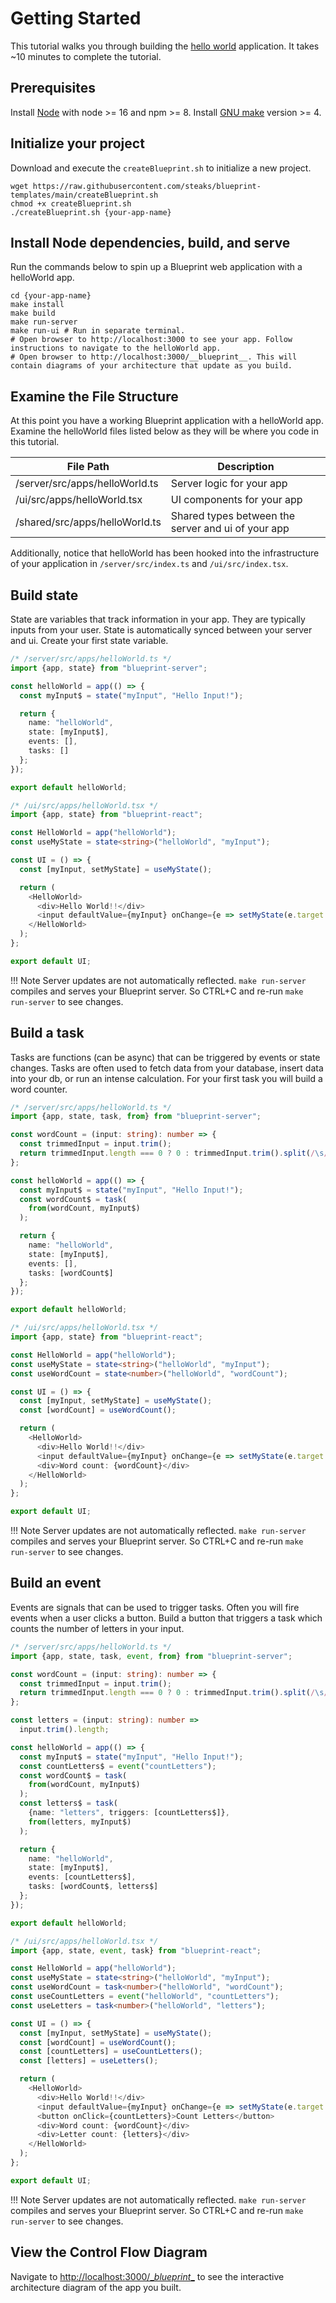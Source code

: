 # Getting Started

This tutorial walks you through building the [hello world](./examples.md#hello-world) application. It takes ~10 minutes to complete the tutorial.

## Prerequisites

Install [Node](https://nodejs.org/en/) with node >= 16 and npm >= 8. Install [GNU make](https://www.gnu.org/s/make/manual/make.html) version >= 4.

## Initialize your project 

Download and execute the `createBlueprint.sh` to initialize a new project.

```shell
wget https://raw.githubusercontent.com/steaks/blueprint-templates/main/createBlueprint.sh
chmod +x createBlueprint.sh
./createBlueprint.sh {your-app-name}
```

## Install Node dependencies, build, and serve

Run the commands below to spin up a Blueprint web application with a helloWorld app.

```shell
cd {your-app-name}
make install
make build
make run-server
make run-ui # Run in separate terminal. 
# Open browser to http://localhost:3000 to see your app. Follow instructions to navigate to the helloWorld app.
# Open browser to http://localhost:3000/__blueprint__. This will contain diagrams of your architecture that update as you build.
```

## Examine the File Structure

At this point you have a working Blueprint application with a helloWorld app. Examine the helloWorld files listed below as they will be where you code in this tutorial.

|File Path|Description|
|----|----|
|/server/src/apps/helloWorld.ts|Server logic for your app|
|/ui/src/apps/helloWorld.tsx|UI components for your app|
|/shared/src/apps/helloWorld.ts|Shared types between the server and ui of your app|

Additionally, notice that helloWorld has been hooked into the infrastructure of your application in `/server/src/index.ts` and `/ui/src/index.tsx`.

## Build state

State are variables that track information in your app. They are typically inputs from your user. State is automatically synced between your server and ui. Create your first state variable.

```typescript
/* /server/src/apps/helloWorld.ts */
import {app, state} from "blueprint-server";

const helloWorld = app(() => {
  const myInput$ = state("myInput", "Hello Input!");

  return {
    name: "helloWorld",
    state: [myInput$],
    events: [],
    tasks: []
  };
});

export default helloWorld;
```

```typescript
/* /ui/src/apps/helloWorld.tsx */
import {app, state} from "blueprint-react";

const HelloWorld = app("helloWorld");
const useMyState = state<string>("helloWorld", "myInput");

const UI = () => {
  const [myInput, setMyState] = useMyState();

  return (
    <HelloWorld>
      <div>Hello World!!</div>
      <input defaultValue={myInput} onChange={e => setMyState(e.target.value)} />
    </HelloWorld>
  );
};

export default UI;
```

!!! Note 
    Server updates are not automatically reflected. `make run-server` compiles and serves your Blueprint server. So CTRL+C and re-run `make run-server` to see changes.

## Build a task

Tasks are functions (can be async) that can be triggered by events or state changes. Tasks are often used to fetch data from your database, insert data into your db, or run an intense calculation. For your first task you will build a word counter.

```typescript
/* /server/src/apps/helloWorld.ts */
import {app, state, task, from} from "blueprint-server";

const wordCount = (input: string): number => {
  const trimmedInput = input.trim();
  return trimmedInput.length === 0 ? 0 : trimmedInput.trim().split(/\s/).length;
};

const helloWorld = app(() => {
  const myInput$ = state("myInput", "Hello Input!");
  const wordCount$ = task(
    from(wordCount, myInput$)
  );

  return {
    name: "helloWorld",
    state: [myInput$],
    events: [],
    tasks: [wordCount$]
  };
});

export default helloWorld;
```

```typescript
/* /ui/src/apps/helloWorld.tsx */
import {app, state} from "blueprint-react";

const HelloWorld = app("helloWorld");
const useMyState = state<string>("helloWorld", "myInput");
const useWordCount = state<number>("helloWorld", "wordCount");

const UI = () => {
  const [myInput, setMyState] = useMyState();
  const [wordCount] = useWordCount();

  return (
    <HelloWorld>
      <div>Hello World!!</div>
      <input defaultValue={myInput} onChange={e => setMyState(e.target.value)} />
      <div>Word count: {wordCount}</div>
    </HelloWorld>
  );
};

export default UI;
```

!!! Note
    Server updates are not automatically reflected. `make run-server` compiles and serves your Blueprint server. So CTRL+C and re-run `make run-server` to see changes.

## Build an event

Events are signals that can be used to trigger tasks. Often you will fire events when a user clicks a button. Build a button that triggers a task which counts the number of letters in your input.

```typescript
/* /server/src/apps/helloWorld.ts */
import {app, state, task, event, from} from "blueprint-server";

const wordCount = (input: string): number => {
  const trimmedInput = input.trim();
  return trimmedInput.length === 0 ? 0 : trimmedInput.trim().split(/\s/).length;
};

const letters = (input: string): number =>
  input.trim().length;

const helloWorld = app(() => {
  const myInput$ = state("myInput", "Hello Input!");
  const countLetters$ = event("countLetters");
  const wordCount$ = task(
    from(wordCount, myInput$)
  );
  const letters$ = task(
    {name: "letters", triggers: [countLetters$]},
    from(letters, myInput$)
  );

  return {
    name: "helloWorld",
    state: [myInput$],
    events: [countLetters$],
    tasks: [wordCount$, letters$]
  };
});

export default helloWorld;
```


```typescript
/* /ui/src/apps/helloWorld.tsx */
import {app, state, event, task} from "blueprint-react";

const HelloWorld = app("helloWorld");
const useMyState = state<string>("helloWorld", "myInput");
const useWordCount = task<number>("helloWorld", "wordCount");
const useCountLetters = event("helloWorld", "countLetters");
const useLetters = task<number>("helloWorld", "letters");

const UI = () => {
  const [myInput, setMyState] = useMyState();
  const [wordCount] = useWordCount();
  const [countLetters] = useCountLetters();
  const [letters] = useLetters();

  return (
    <HelloWorld>
      <div>Hello World!!</div>
      <input defaultValue={myInput} onChange={e => setMyState(e.target.value)}/>
      <button onClick={countLetters}>Count Letters</button>
      <div>Word count: {wordCount}</div>
      <div>Letter count: {letters}</div>
    </HelloWorld>
  );
};

export default UI;
```

!!! Note
    Server updates are not automatically reflected. `make run-server` compiles and serves your Blueprint server. So CTRL+C and re-run `make run-server` to see changes.

## View the Control Flow Diagram

Navigate to [http://localhost:3000/\__blueprint__](http://localhost:3000/__blueprint__) to see the interactive architecture diagram of the app you built.
